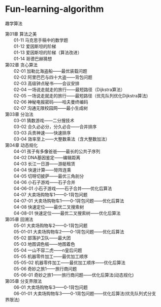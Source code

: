 ﻿# Fun-learning-algorithm
趣学算法 <br>

第01章 算法之美 <br>
  &emsp;&emsp;01-11 马克思手稿中的数学题 <br>
  &emsp;&emsp;01-12 爱因斯坦的阶梯 <br>
  &emsp;&emsp;01-13 爱因斯坦的阶梯（算法改进）<br>
  &emsp;&emsp;01-14 哥德巴赫猜想 <br>
第02章  贪心算法 <br>
  &emsp;&emsp;02-01 加勒比海盗船——最优装载问题 <br>
  &emsp;&emsp;02-02 阿里巴巴与四十大盗——背包问题 <br>
  &emsp;&emsp;02-03 高级钟点秘书——会议安排 <br>
  &emsp;&emsp;02-04 一场说走就走的旅行——最短路径（Dijkstra算法）<br>
  &emsp;&emsp;02-05 一场说走就走的旅行——最短路径（优先队列优化Dijkstra算法) <br>
  &emsp;&emsp;02-06 神秘电报密码——哈夫曼终编码 <br>
  &emsp;&emsp;02-07 沟通无限校园网——最小生成树 <br>
第03章 分治法 <br>
  &emsp;&emsp;03-01 猜数游戏——二分搜技术 <br>
  &emsp;&emsp;03-02 合久必必分，分久必合——合并排序 <br>
  &emsp;&emsp;03-03 兵贵神速——快速排序 <br>
  &emsp;&emsp;03-04 效率至上——大整数乘法（含大整数加法） <br>
第04章 动态规化 <br>
  &emsp;&emsp;04-01 孩子有多像爸爸——最长的公共子序列 <br>
  &emsp;&emsp;04-02 DNA基因鉴定——编辑距离 <br>
  &emsp;&emsp;04-03 长江一日游——游艇租赁 <br>
  &emsp;&emsp;04-04 快速计算——矩阵连乘 <br>
  &emsp;&emsp;04-05 切呀切披萨——最优三角剖分 <br>
  &emsp;&emsp;04-06 小石子游戏——石子合并 <br>
  &emsp;&emsp;04-06-01 小石子游戏——石子合并——优化后算法 <br>
  &emsp;&emsp;04-07 大卖场购物车1——0-1背包问题 <br>
  &emsp;&emsp;04-07-01 大卖场购物车1——0-1背包问题——优化后算法 <br>
  &emsp;&emsp;04-08 快速定位——最优二叉搜索树 <br>
  &emsp;&emsp;04-08-01 快速定位——最优二叉搜索树——优化后算法 <br>
第05章 回溯法 <br>
  &emsp;&emsp;05-01 大卖场购物车2——0-1背包问题 <br>
  &emsp;&emsp;05-01-01 大卖场购物车2——0-1背包问题——优化后算法 <br>
  &emsp;&emsp;05-02 部落护卫队——最大团 <br>
  &emsp;&emsp;05-03 地图调色板——地图着色 <br>
  &emsp;&emsp;05-04 一山不容二虎——n皇后问题 <br>
  &emsp;&emsp;05-05 机器零件加工——最优加工顺序 <br>
  &emsp;&emsp;05-05-02 机器零件加工——最优加工顺序——优化后算法 <br>
  &emsp;&emsp;05-06 奇妙之旅1——旅行商问题 <br>
  &emsp;&emsp;05-06-01 奇妙之旅1——旅行商问题——优化后算法(动态规化) <br>
第05章 分支界限法 <br>
  &emsp;&emsp;06-01 大卖场购物车3——0-1背包问题 <br>
  &emsp;&emsp;06-01-01 大卖场购物车3——0-1背包问题——优化后算法(优先队列式分支界限法) <br>

